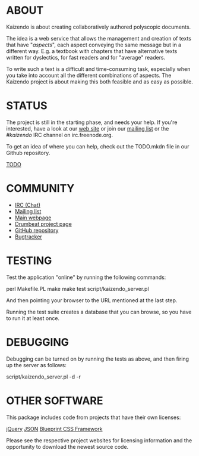 # ABOUT

Kaizendo is about creating collaboratively authored polyscopic documents.

The idea is a web service that allows the management and creation of texts
that have "_aspects_", each aspect conveying the same message but in a
different way. E.g. a textbook with chapters that have alternative texts
written for dyslectics, for fast readers and for "average" readers.

To write such a text is a difficult and time-consuming task, especially
when you take into account all the different combinations of aspects.
The Kaizendo project is about making this both feasible and as easy as
possible.

# STATUS

The project is still in the starting phase, and needs your help. If you're
interested, have a look at our [web site](http://kaizendo.org/) or join
our [mailing list](http://talk.kaizendo.org/mailman/listinfo/kaizendoers)
or the _#kaizendo_ IRC channel on irc.freenode.org.

To get an idea of where you can help, check out the TODO.mkdn file in our
Github repository.

  [TODO](http://github.com/sjn/Kaizendo/blob/master/TODO.mkdn)

# COMMUNITY

  * [IRC (Chat)](irc://irc.freenode.org/kaizendo)
  * [Mailing list](http://talk.kaizendo.org/mailman/listinfo/kaizendoers)
  * [Main webpage](http://kaizendo.org/)
  * [Drumbeat project page](http://drumbeat.org/projects/kaizendo)
  * [GitHub repository](http://github.com/sjn/Kaizendo)
  * [Bugtracker](https://rt.cpan.org/Public/Dist/Display.html?Name=App-Kaizendo)

# TESTING

Test the application "online" by running the following commands:

  perl Makefile.PL
  make
  make test
  script/kaizendo_server.pl

And then pointing your browser to the URL mentioned at the last step.

Running the test suite creates a database that you can browse, so you have
to run it at least once.

# DEBUGGING

Debugging can be turned on by running the tests as above, and then firing up
the server as follows:

  script/kaizendo_server.pl -d -r

# OTHER SOFTWARE

This package includes code from projects that have their own licenses:

  [jQuery](http://jquery.com/)
  [JSON](http://json.org/)
  [Blueprint CSS Framework](http://blueprintcss.org/)

Please see the respective project websites for licensing information and
the opportunity to download the newest source code.
